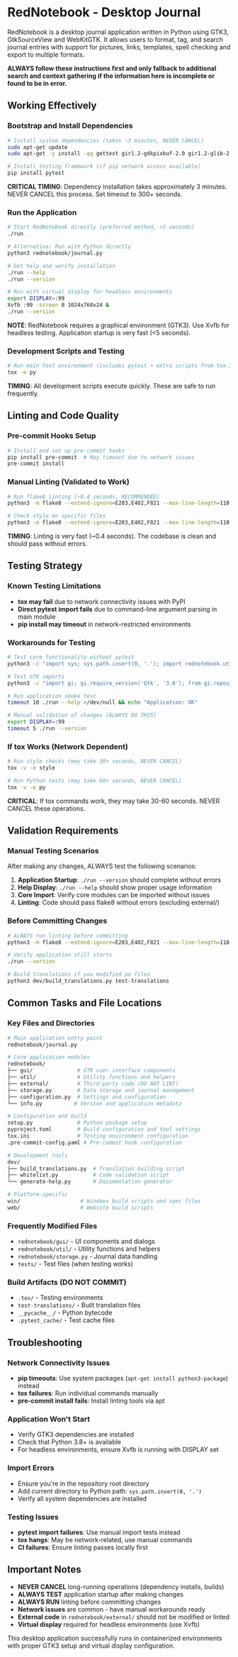 # RedNotebook - Desktop Journal

RedNotebook is a desktop journal application written in Python using GTK3, GtkSourceView and WebKitGTK. It allows users to format, tag, and search journal entries with support for pictures, links, templates, spell checking and export to multiple formats.

**ALWAYS follow these instructions first and only fallback to additional search and context gathering if the information here is incomplete or found to be in error.**

## Working Effectively

### Bootstrap and Install Dependencies
```bash
# Install system dependencies (takes ~3 minutes, NEVER CANCEL)
sudo apt-get update
sudo apt-get -y install -qq gettext gir1.2-gdkpixbuf-2.0 gir1.2-glib-2.0 gir1.2-gtk-3.0 gir1.2-gtksource-4 gir1.2-pango-1.0 gir1.2-webkit2-4.1 python3 python3-enchant python3-gi python3-setuptools python3-yaml tox python3-flake8

# Install testing framework (if pip network access available)
pip install pytest
```

**CRITICAL TIMING**: Dependency installation takes approximately 3 minutes. NEVER CANCEL this process. Set timeout to 300+ seconds.

### Run the Application
```bash
# Start RedNotebook directly (preferred method, <5 seconds)
./run

# Alternative: Run with Python directly
python3 rednotebook/journal.py

# Get help and verify installation
./run --help
./run --version

# Run with virtual display for headless environments
export DISPLAY=:99
Xvfb :99 -screen 0 1024x768x24 &
./run --version
```

**NOTE**: RedNotebook requires a graphical environment (GTK3). Use Xvfb for headless testing. Application startup is very fast (<5 seconds).

### Development Scripts and Testing

```bash
# Run main test environment (includes pytest + extra scripts from tox.ini)
tox -e py
```

**TIMING**: All development scripts execute quickly. These are safe to run frequently.

## Linting and Code Quality

### Pre-commit Hooks Setup
```bash
# Install and set up pre-commit hooks
pip install pre-commit  # May timeout due to network issues
pre-commit install
```

### Manual Linting (Validated to Work)
```bash
# Run flake8 linting (~0.4 seconds, RECOMMENDED)
python3 -m flake8 --extend-ignore=E203,E402,F821 --max-line-length=110 --builtins="_" --exclude=rednotebook/external/ rednotebook/

# Check style on specific files
python3 -m flake8 --extend-ignore=E203,E402,F821 --max-line-length=110 path/to/file.py
```

**TIMING**: Linting is very fast (~0.4 seconds). The codebase is clean and should pass without errors.

## Testing Strategy

### Known Testing Limitations
- **tox may fail** due to network connectivity issues with PyPI
- **Direct pytest import fails** due to command-line argument parsing in main module
- **pip install may timeout** in network-restricted environments

### Workarounds for Testing
```bash
# Test core functionality without pytest
python3 -c "import sys; sys.path.insert(0, '.'); import rednotebook.util.utils; print('Utils import: OK')"

# Test GTK imports
python3 -c "import gi; gi.require_version('Gtk', '3.0'); from gi.repository import Gtk; print('GTK3: OK')"

# Run application smoke test
timeout 10 ./run --help >/dev/null && echo "Application: OK"

# Manual validation of changes (ALWAYS DO THIS)
export DISPLAY=:99
timeout 5 ./run --version
```

### If tox Works (Network Dependent)
```bash
# Run style checks (may take 30+ seconds, NEVER CANCEL)
tox -v -e style

# Run Python tests (may take 60+ seconds, NEVER CANCEL)
tox -v -e py
```

**CRITICAL**: If tox commands work, they may take 30-60 seconds. NEVER CANCEL these operations.

## Validation Requirements

### Manual Testing Scenarios
After making any changes, ALWAYS test the following scenarios:

1. **Application Startup**: `./run --version` should complete without errors
2. **Help Display**: `./run --help` should show proper usage information
3. **Core Import**: Verify core modules can be imported without issues
4. **Linting**: Code should pass flake8 without errors (excluding external/)

### Before Committing Changes
```bash
# ALWAYS run linting before committing
python3 -m flake8 --extend-ignore=E203,E402,F821 --max-line-length=110 --builtins="_" --exclude=rednotebook/external/ rednotebook/

# Verify application still starts
./run --version

# Build translations if you modified po files
python3 dev/build_translations.py test-translations
```

## Common Tasks and File Locations

### Key Files and Directories
```bash
# Main application entry point
rednotebook/journal.py

# Core application modules
rednotebook/
├── gui/              # GTK user interface components
├── util/             # Utility functions and helpers
├── external/         # Third-party code (DO NOT LINT)
├── storage.py        # Data storage and journal management
├── configuration.py  # Settings and configuration
└── info.py          # Version and application metadata

# Configuration and build
setup.py              # Python package setup
pyproject.toml        # Build configuration and tool settings
tox.ini               # Testing environment configuration
.pre-commit-config.yaml # Pre-commit hook configuration

# Development tools
dev/
├── build_translations.py  # Translation building script
├── whitelist.py           # Code validation script
└── generate-help.py       # Documentation generator

# Platform-specific
win/                   # Windows build scripts and spec files
web/                   # Website build scripts
```

### Frequently Modified Files
- `rednotebook/gui/` - UI components and dialogs
- `rednotebook/util/` - Utility functions and helpers
- `rednotebook/storage.py` - Journal data handling
- `tests/` - Test files (when testing works)

### Build Artifacts (DO NOT COMMIT)
- `.tox/` - Testing environments
- `test-translations/` - Built translation files
- `__pycache__/` - Python bytecode
- `.pytest_cache/` - Test cache files

## Troubleshooting

### Network Connectivity Issues
- **pip timeouts**: Use system packages (`apt-get install python3-package`) instead
- **tox failures**: Run individual commands manually
- **pre-commit install fails**: Install linting tools via apt

### Application Won't Start
- Verify GTK3 dependencies are installed
- Check that Python 3.8+ is available
- For headless environments, ensure Xvfb is running with DISPLAY set

### Import Errors
- Ensure you're in the repository root directory
- Add current directory to Python path: `sys.path.insert(0, '.')`
- Verify all system dependencies are installed

### Testing Issues
- **pytest import failures**: Use manual import tests instead
- **tox hangs**: May be network-related, use manual commands
- **CI failures**: Ensure linting passes locally first

## Important Notes

- **NEVER CANCEL** long-running operations (dependency installs, builds)
- **ALWAYS TEST** application startup after making changes
- **ALWAYS RUN** linting before committing changes
- **Network issues** are common - have manual workarounds ready
- **External code** in `rednotebook/external/` should not be modified or linted
- **Virtual display** required for headless environments (use Xvfb)

This desktop application successfully runs in containerized environments with proper GTK3 setup and virtual display configuration.
